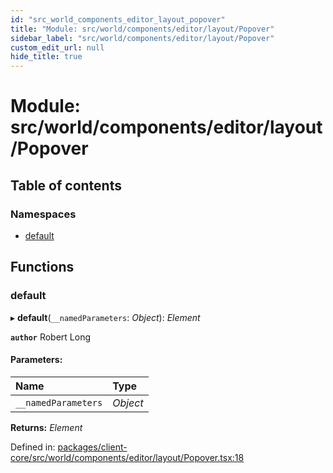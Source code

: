 ```yaml
---
id: "src_world_components_editor_layout_popover"
title: "Module: src/world/components/editor/layout/Popover"
sidebar_label: "src/world/components/editor/layout/Popover"
custom_edit_url: null
hide_title: true
---
```


# Module: src/world/components/editor/layout/Popover

## Table of contents

### Namespaces

- [default](src_world_components_editor_layout_popover.default.md)

## Functions

### default

▸ **default**(`__namedParameters`: *Object*): *Element*

**`author`** Robert Long

#### Parameters:

Name | Type |
:------ | :------ |
`__namedParameters` | *Object* |

**Returns:** *Element*

Defined in: [packages/client-core/src/world/components/editor/layout/Popover.tsx:18](https://github.com/xr3ngine/xr3ngine/blob/77d12cea0/packages/client-core/src/world/components/editor/layout/Popover.tsx#L18)
